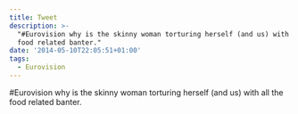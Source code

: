 ```yaml
---
title: Tweet
description: >-
  "#Eurovision why is the skinny woman torturing herself (and us) with all the
  food related banter."
date: '2014-05-10T22:05:51+01:00'
tags:
  - Eurovision
---
```

#Eurovision why is the skinny woman torturing herself (and us) with all the food related banter.
